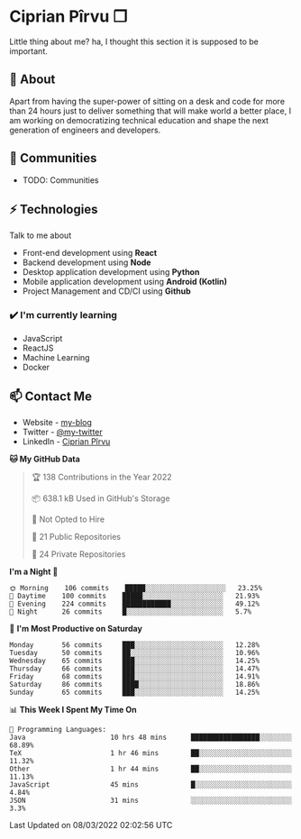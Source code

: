 # Ciprian Pîrvu ❐

Little thing about me? ha, I thought this section it is supposed to be important.

## 🧐 About

Apart from having the super-power of sitting on a desk and code for more than 24 hours just to deliver something that will make world a better place, I am working on democratizing technical education and shape the next generation of engineers and developers.

## 👯 Communities

-   TODO: Communities

## ⚡ Technologies

Talk to me about

-   Front-end development using **React**
-   Backend development using **Node**
-   Desktop application development using **Python**
-   Mobile application development using **Android (Kotlin)**
-   Project Management and CD/CI using **Github**

### ✔️ I'm currently learning

-   JavaScript
-   ReactJS
-   Machine Learning
-   Docker

## 📫 Contact Me

-   Website - [my-blog]()
-   Twitter - [@my-twitter]()
-   LinkedIn - [Ciprian Pîrvu](https://www.linkedin.com/in/p%C3%AErvu-ciprian-cristian-4415991b1/)

<!--START_SECTION:waka-->
**🐱 My GitHub Data** 

> 🏆 138 Contributions in the Year 2022
 > 
> 📦 638.1 kB Used in GitHub's Storage 
 > 
> 🚫 Not Opted to Hire
 > 
> 📜 21 Public Repositories 
 > 
> 🔑 24 Private Repositories  
 > 
**I'm a Night 🦉** 

```text
🌞 Morning    106 commits    █████░░░░░░░░░░░░░░░░░░░░   23.25% 
🌆 Daytime    100 commits    █████░░░░░░░░░░░░░░░░░░░░   21.93% 
🌃 Evening    224 commits    ████████████░░░░░░░░░░░░░   49.12% 
🌙 Night      26 commits     █░░░░░░░░░░░░░░░░░░░░░░░░   5.7%

```
📅 **I'm Most Productive on Saturday** 

```text
Monday       56 commits     ███░░░░░░░░░░░░░░░░░░░░░░   12.28% 
Tuesday      50 commits     ██░░░░░░░░░░░░░░░░░░░░░░░   10.96% 
Wednesday    65 commits     ███░░░░░░░░░░░░░░░░░░░░░░   14.25% 
Thursday     66 commits     ███░░░░░░░░░░░░░░░░░░░░░░   14.47% 
Friday       68 commits     ███░░░░░░░░░░░░░░░░░░░░░░   14.91% 
Saturday     86 commits     ████░░░░░░░░░░░░░░░░░░░░░   18.86% 
Sunday       65 commits     ███░░░░░░░░░░░░░░░░░░░░░░   14.25%

```


📊 **This Week I Spent My Time On** 

```text
💬 Programming Languages: 
Java                     10 hrs 48 mins      █████████████████░░░░░░░░   68.89% 
TeX                      1 hr 46 mins        ██░░░░░░░░░░░░░░░░░░░░░░░   11.32% 
Other                    1 hr 44 mins        ██░░░░░░░░░░░░░░░░░░░░░░░   11.13% 
JavaScript               45 mins             █░░░░░░░░░░░░░░░░░░░░░░░░   4.84% 
JSON                     31 mins             ░░░░░░░░░░░░░░░░░░░░░░░░░   3.3%

```


 Last Updated on 08/03/2022 02:02:56 UTC
<!--END_SECTION:waka-->
